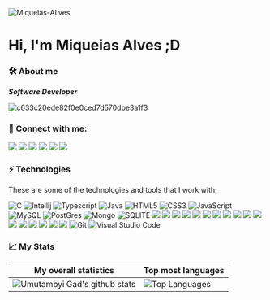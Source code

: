 <p align="left"><img src="https://komarev.com/ghpvc/?username=Miqueias-Alveslabel&label=Profile+View" alt="Miqueias-ALves" /></p>

# Hi, I'm Miqueias Alves ;D

### 🛠 About me
<p>
  <em>
   <b>Software Developer</b><br>
  </em>  
</p>

![c633c20ede82f0e0ced7d570dbe3a1f3](https://user-images.githubusercontent.com/70382532/138322189-2db8df52-9dcb-40a0-88a8-c365466bd33d.gif)

### 👥 Connect with me:
<p align="left">
  <a href="https://www.linkedin.com/in/miqueiasalves/"><img src="https://img.shields.io/badge/Miqueias%20Alves-0077B5?style=for-the-badge&logo=linkedin&logoColor=white"/></a>
  <a href="https://www.instagram.com/miqueiascoimbra/"><img src="https://img.shields.io/badge/@miqueiascoimbra-E4405F?style=for-the-badge&logo=instagram&logoColor=white"/></a>
  <a href="mailto:de_miqueias@hotmail.com"><img src="https://img.shields.io/badge/de_miqueias@hotmail.com-0078D4?style=for-the-badge&logo=microsoft-outlook&logoColor=white"/><a>
  <a href="https://api.whatsapp.com/message/QCAVQD4PZWMXB1"><img src="https://img.shields.io/badge/WhatsApp-25D366?style=for-the-badge&logo=whatsapp&logoColor=white"/><a>
  <a href="https://www.twitter.com/@alvesmcoficial"><img src="https://img.shields.io/badge/@alvesmcoficial-1DA1F2?style=for-the-badge&logo=twitter&logoColor=white"/><a>
  <a href="#"><img src="https://img.shields.io/badge/(92) 994813992-%23039BE5.svg?&style=for-the-badge&logo=Signal&logoColor=white"/><a>
</p>

### ⚡ Technologies

These are some of the technologies and tools that I work with:

![C](https://img.shields.io/badge/C-00599C?style=for-the-badge&logo=c&logoColor=white)
![Intellij](https://img.shields.io/badge/C%2B%2B-00599C?style=for-the-badge&logo=c%2B%2B&logoColor=white)
![Typescript](https://img.shields.io/badge/TypeScript-007ACC?style=for-the-badge&logo=typescript&logoColor=white)
![Java](https://img.shields.io/badge/Java-ED8B00?style=for-the-badge&logo=java&logoColor=white)
![HTML5](https://img.shields.io/badge/HTML5-E34F26?style=for-the-badge&logo=html5&logoColor=white)
![CSS3](https://img.shields.io/badge/CSS3-1572B6?style=for-the-badge&logo=css3&logoColor=white)
![JavaScript](https://img.shields.io/badge/JavaScript-323330?style=for-the-badge&logo=javascript&logoColor=F7DF1E)
![MySQL](https://img.shields.io/badge/MySQL-00000F?style=for-the-badge&logo=mysql&logoColor=white)
![PostGres](https://img.shields.io/badge/PostgreSQL-316192?style=for-the-badge&logo=postgresql&logoColor=white)
![Mongo](https://img.shields.io/badge/MongoDB-4EA94B?style=for-the-badge&logo=mongodb&logoColor=white)
![SQLITE](https://img.shields.io/badge/SQLite-07405E?style=for-the-badge&logo=sqlite&logoColor=white)
![](https://img.shields.io/badge/PHP-777BB4?style=for-the-badge&logo=php&logoColor=white)
![](https://img.shields.io/badge/json-5E5C5C?style=for-the-badge&logo=json&logoColor=white)
![](https://img.shields.io/badge/React_Native-20232A?style=for-the-badge&logo=react&logoColor=61DAFB)
![](https://img.shields.io/badge/Node.js-339933?style=for-the-badge&logo=nodedotjs&logoColor=white)
![](https://img.shields.io/badge/npm-CB3837?style=for-the-badge&logo=npm&logoColor=white)
![](https://img.shields.io/badge/Sass-CC6699?style=for-the-badge&logo=sass&logoColor=white)
![](https://img.shields.io/badge/OpenCV-27338e?style=for-the-badge&logo=OpenCV&logoColor=white)
![](https://img.shields.io/badge/React-20232A?style=for-the-badge&logo=react&logoColor=61DAFB)
![](https://img.shields.io/badge/Bootstrap-563D7C?style=for-the-badge&logo=bootstrap&logoColor=white)
![](https://img.shields.io/badge/jQuery-0769AD?style=for-the-badge&logo=jquery&logoColor=white)
![](https://img.shields.io/badge/Laravel-FF2D20?style=for-the-badge&logo=laravel&logoColor=white)
![](https://img.shields.io/badge/Codeigniter-EF4223?style=for-the-badge&logo=codeigniter&logoColor=white)
![](https://img.shields.io/badge/firebase-ffca28?style=for-the-badge&logo=firebase&logoColor=black)
![](https://img.shields.io/badge/Insomnia-5849be?style=for-the-badge&logo=Insomnia&logoColor=white)
![](https://img.shields.io/badge/Linux-FCC624?style=for-the-badge&logo=linux&logoColor=black)
![](https://img.shields.io/badge/Android_Studio-3DDC84?style=for-the-badge&logo=android-studio&logoColor=white)
![](https://img.shields.io/badge/Trello-0052CC?style=for-the-badge&logo=trello&logoColor=white)
![Git](https://img.shields.io/badge/Git-F05032?style=for-the-badge&logo=git&logoColor=white)
![Visual Studio Code](https://img.shields.io/badge/Visual_Studio_Code-0078D4?style=for-the-badge&logo=visual%20studio%20code&logoColor=white)

### 📈 My Stats
|My overall statistics|Top most languages |
|------------------|-------------|
|![Umutambyi Gad's github stats](https://github-readme-stats.vercel.app/api?username=Miqueias-Alves&show_icons=true&hide_border=true&count_private=true&theme=tokyonight)|![Top Languages](https://github-readme-stats.vercel.app/api/top-langs/?username=Miqueias-Alves&langs_count=10&count_private=true&hide_border=true&theme=tokyonight&layout=compact)|
